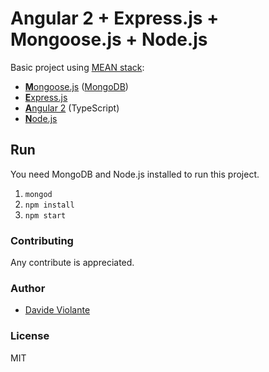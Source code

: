 # Angular 2 + Express.js + Mongoose.js + Node.js
Basic project using [MEAN stack](https://en.wikipedia.org/wiki/MEAN_(software_bundle)):
* [**M**ongoose.js](http://www.mongoosejs.com) ([MongoDB](http://www.mongodb.com))
* [**E**xpress.js](http://expressjs.com)
* [**A**ngular 2](https://angular.io) (TypeScript)
* [**N**ode.js](https://nodejs.org)

## Run
You need MongoDB and Node.js installed to run this project.

1. `mongod`
2. `npm install`
3. `npm start`

### Contributing
Any contribute is appreciated.

### Author
* [Davide Violante](https://github.com/DavideViolante)

### License
MIT
